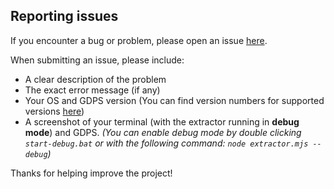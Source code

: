 ## Reporting issues

If you encounter a bug or problem, please open an issue [here](https://github.com/martin0300/GDPS-Editor-2.2-Save-Extractor/issues).

When submitting an issue, please include:

-   A clear description of the problem
-   The exact error message (if any)
-   Your OS and GDPS version (You can find version numbers for supported versions [here](./README.md#supported-versions))
-   A screenshot of your terminal (with the extractor running in **debug mode**) and GDPS. _(You can enable debug mode by double clicking `start-debug.bat` or with the following command: `node extractor.mjs --debug`)_

Thanks for helping improve the project!
